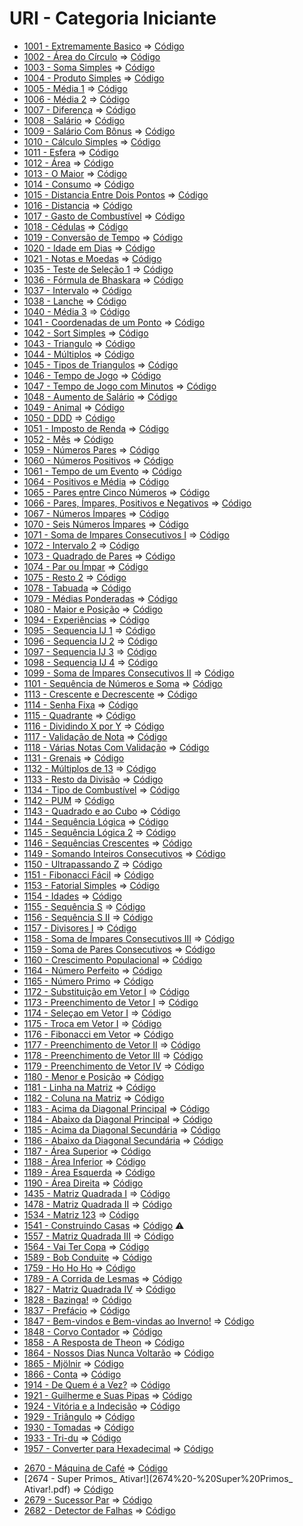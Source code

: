 # URI - Categoria Iniciante

* [1001 - Extremamente Basico](1001%20-%20Extremamente%20B%C3%A1sico.pdf) => [Código](ExtremamenteBasico.c)
* [1002 - Área do Círculo](1002%20-%20%C3%81rea%20do%20C%C3%ADrculo.pdf) => [Código](AreaDoCirculo.c)
* [1003 - Soma Simples](1003%20-%20Soma%20Simples.pdf) => [Código](SomaSimples.c)
* [1004 - Produto Simples](1004%20-%20Produto%20Simples.pdf) => [Código](ProdutoSimples.c)
* [1005 - Média 1](1005%20-%20M%C3%A9dia%201.pdf) => [Código](Media1.c)
* [1006 - Média 2](1006%20-%20M%C3%A9dia%202.pdf) => [Código](Media2.c)
* [1007 - Diferença](1007%20-%20Diferen%C3%A7a.pdf) => [Código](Diferenca.c)
* [1008 - Salário](1008%20-%20Sal%C3%A1rio.pdf) => [Código](Salario.c)
* [1009 - Salário Com Bônus](1009%20-%20Sal%C3%A1rio%20com%20B%C3%B4nus.pdf) => [Código](SalarioComBonus.c)
* [1010 - Cálculo Simples](1010%20-%20C%C3%A1lculo%20Simples.pdf) => [Código](CalculoSimples.c)
* [1011 - Esfera](1011%20-%20Esfera.pdf) => [Código](Esfera.c)
* [1012 - Área](1012%20-%20%C3%81rea.pdf) => [Código](Area.c)
* [1013 - O Maior](1013%20-%20O%20Maior.pdf) => [Código](OMaior.c)
* [1014 - Consumo](1014%20-%20Consumo.pdf) => [Código](Consumo.c)
* [1015 - Distancia Entre Dois Pontos](1015%20-%20Dist%C3%A2ncia%20Entre%20Dois%20Pontos.pdf) => [Código](DistanciaEntreDoisPontos.c)
* [1016 - Distancia](1016%20-%20Dist%C3%A2ncia.pdf) => [Código](Distancia.c)
* [1017 - Gasto de Combustível](1017%20-%20Gasto%20de%20Combust%C3%ADvel.pdf) => [Código](GastoDeCombustivel.c)
* [1018 - Cédulas](1018%20-%20C%C3%A9dulas.pdf) => [Código](Cedulas.c)
* [1019 - Conversão de Tempo](1019%20-%20Convers%C3%A3o%20de%20Tempo.pdf) => [Código](ConversaoDeTempo.c)
* [1020 - Idade em Dias](1020%20-%20Idade%20em%20Dias.pdf) => [Código](IdadeEmDias.c)
* [1021 - Notas e Moedas](1021%20-%20Notas%20e%20Moedas.pdf) => [Código](NotasEMoedas.c)
* [1035 - Teste de Seleção 1](1035%20-%20Teste%20de%20Seleção%201.pdf) => [Código](TesteDeSelecao1.c)
* [1036 - Fórmula de Bhaskara](1036%20-%20Fórmula%20de%20Bhaskara.pdf) => [Código](Bhaskara.c)
* [1037 - Intervalo](1037%20-%20Intervalo.pdf) => [Código](Intervalo.c)
* [1038 - Lanche](1038%20-%20Lanche.pdf) => [Código](Lanche.c)
* [1040 - Média 3](1040%20-%20Média%203.pdf) => [Código](Media3.c)
* [1041 - Coordenadas de um Ponto](1041%20-%20Coordenadas%20de%20um%20Ponto.pdf) => [Código](CoordenadasDeUmPonto.c)
* [1042 - Sort Simples](1042%20-%20Sort%20Simples.pdf) => [Código](SortSimples.c)
* [1043 - Triangulo](1043%20-%20Triângulo.pdf) => [Código](Triangulo.c)
* [1044 - Múltiplos](1044%20-%20Múltiplos.pdf) => [Código](Multiplos.c)
* [1045 - Tipos de Triangulos](1045%20-%20Tipos%20de%20Triângulos.pdf) => [Código](TiposDeTriangulos.c)
* [1046 - Tempo de Jogo](1046%20-%20Tempo%20de%20Jogo.pdf) => [Código](TempoDeJogo.c)
* [1047 - Tempo de Jogo com Minutos](1047%20-%20Tempo%20de%20Jogo%20com%20Minutos.pdf) => [Código](TempoDeJogoComMinutos.c)
* [1048 - Aumento de Salário](1048%20-%20Aumento%20de%20Salário.pdf) => [Código](AumentoDeSalario.c)
* [1049 - Animal](1049%20-%20Animal.pdf) => [Código](Animal.c)
* [1050 - DDD](1050%20-%20DDD.pdf) => [Código](DDD.c)
* [1051 - Imposto de Renda](1051%20-%20Imposto%20de%20Renda.pdf) => [Código](ImpostoDeRenda.c)
* [1052 - Mês](1052%20-%20Mês.pdf) => [Código](Mes.c)
* [1059 - Números Pares](1059%20-%20Números%20Pares.pdf) => [Código](NumerosPares.c)
* [1060 - Números Positivos](1060%20-%20Números%20Positivos.pdf) => [Código](NumerosPositivos.c)
* [1061 - Tempo de um Evento](1061%20-%20Tempo%20de%20um%20Evento.pdf) => [Código](TempoDeUmEvento.c)
* [1064 - Positivos e Média](1064%20-%20Positivos%20e%20Média.pdf) => [Código](PositivosEMedia.c)
* [1065 - Pares entre Cinco Números](1065%20-%20Pares%20entre%20Cinco%20Números.pdf) => [Código](ParesEntreCincoNumeros.c)
* [1066 - Pares, Ímpares, Positivos e Negativos](1066%20-%20Pares%2C%20Ímpares%2C%20Positivos%20e%20Negativos.pdf) => [Código](ParesImparesPositivosNegativos.c)
* [1067 - Números Ímpares](1067%20-%20Números%20Ímpares.pdf) => [Código](NúmerosImpares.c)
* [1070 - Seis Números Ímpares](1070%20-%20Seis%20Números%20Ímpares.pdf) => [Código](SeisNumerosImpares.c)
* [1071 - Soma de Impares Consecutivos I](1071%20-%20Soma%20de%20Impares%20Consecutivos%20I.pdf) => [Código](SomaDeImparesConsecutivos.c)
* [1072 - Intervalo 2](1072%20-%20Intervalo%202.pdf) => [Código](Intervalo2.c)
* [1073 - Quadrado de Pares](1073%20-%20Quadrado%20de%20Pares.pdf) => [Código](QuadradoDePares.c)
* [1074 - Par ou Ímpar](1074%20-%20Par%20ou%20Ímpar.pdf) => [Código](ParOuImpar.c)
* [1075 - Resto 2](1075%20-%20Resto%202.pdf) => [Código](Resto2.c)
* [1078 - Tabuada](1078%20-%20Tabuada.pdf) => [Código](Tabuada.c)
* [1079 - Médias Ponderadas](1079%20-%20Médias%20Ponderadas.pdf) => [Código](MediasPonderadas.c)
* [1080 - Maior e Posição](1080%20-%20Maior%20e%20Posição.pdf) => [Código](MaiorEPosicao.c)
* [1094 - Experiências](1094%20-%20Experiências.pdf) => [Código](Experiencias.c)
* [1095 - Sequencia IJ 1](1095%20-%20Sequencia%20IJ%201.pdf) => [Código](SequenciaIJ1.c)
* [1096 - Sequencia IJ 2](1096%20-%20Sequencia%20IJ%202.pdf) => [Código](SequenciaIJ2.c)
* [1097 - Sequencia IJ 3](1097%20-%20Sequencia%20IJ%203.pdf) => [Código](SequenciaIJ3.c)
* [1098 - Sequencia IJ 4](1098%20-%20Sequencia%20IJ%204.pdf) => [Código](SequenciaIJ4.c)
* [1099 - Soma de Ímpares Consecutivos II](1099%20-%20Soma%20de%20Impares%20Consecutivos%20II.pdf) => [Código](SomaDeImparesConsecutivos2.c)
* [1101 - Sequência de Números e Soma](1101%20-%20Sequencia%20de%20Numeros%20e%20Soma.pdf) => [Código](SequenciaDeNumerosESoma.c)
* [1113 - Crescente e Decrescente](1113%20-%20Crescente%20e%20Decrescente.pdf) => [Código](CrescenteEDecrescente.c)
* [1114 - Senha Fixa](1114%20-%20Senha%20Fixa.pdf) => [Código](SenhaFixa.c)
* [1115 - Quadrante](1115%20-%20Quadrante.pdf) => [Código](Quadrante.c)
* [1116 - Dividindo X por Y](1116%20-%20Dividindo%20X%20por%20Y.pdf) => [Código](DividindoXPorY.c)
* [1117 - Validação de Nota](1117%20-%20Validacao%20de%20Nota.pdf) => [Código](ValidacaoDeNota.c)
* [1118 - Várias Notas Com Validação](1118%20-%20Varias%20Notas%20Com%20Validacao.pdf) => [Código](VariasNotasComValidacao.c)
* [1131 - Grenais](1131%20-%20Grenais.pdf) => [Código](Grenais.c)
* [1132 - Múltiplos de 13](1132%20-%20Multiplos%20de%2013.pdf) => [Código](MultiplosDe13.c)
* [1133 - Resto da Divisão](1133%20-%20Resto%20da%20Divisao.pdf) => [Código](RestoDaDivisao.c)
* [1134 - Tipo de Combustível](1134%20-%20Tipo%20de%20Combustivel) => [Código](TipoDeCombustivel.c)
* [1142 - PUM](1142%20-%20PUM.pdf) => [Código](PUM.c)
* [1143 - Quadrado e ao Cubo](1143%20-%20Quadrado%20e%20ao%20Cubo.pdf) => [Código](QuadradoEAoCubo.c)
* [1144 - Sequência Lógica](1144%20-%20Sequencia%20Logica.pdf) => [Código](SequenciaLogica.c)
* [1145 - Sequência Lógica 2](1145%20-%20Sequencia%20Logica%202.pdf) => [Código](SequenciaLogica2.c)
* [1146 - Sequências Crescentes](1146%20-%20Sequencias%20Crescentes.pdf) => [Código](SequenciasCrescentes.c)
* [1149 - Somando Inteiros Consecutivos](1149%20-%20Somando%20Inteiros%20Consecutivos.pdf) => [Código](SomandoInteirosConsecutivos.c)
* [1150 - Ultrapassando Z](1150%20-%20Ultrapassando%20Z.pdf) => [Código](UltrapassandoZ.c)
* [1151 - Fibonacci Fácil](1151%20-%20Fibonacci%20Facil.pdf) => [Código](FibonnaciFacil.c)
* [1153 - Fatorial Simples](1153%20-%20Fatorial%20Simples.pdf) => [Código](FatorialSimples.c)
* [1154 - Idades](1154%20-%20Idades.pdf) => [Código](Idades.c)
* [1155 - Sequência S](1155%20-%20Sequencia%20S.pdf) => [Código](SequenciaS.c)
* [1156 - Sequência S II](1156%20-%20Sequencia%20S%20II.pdf) => [Código](SequenciaS2.c)
* [1157 - Divisores I](1157%20-%20Divisores%20I.pdf) => [Código](Divisores.c)
* [1158 - Soma de Ímpares Consecutivos III](1158%20-%20Soma%20de%20Impares%20Consecutivos%20III.pdf) => [Código](SomaDeImparesConsecutivos3.c)
* [1159 - Soma de Pares Consecutivos](1159%20-%20Soma%20de%20Pares%20Consecutivos.pdf) => [Código](SomaDeParesConsecutivos.c)
* [1160 - Crescimento Populacional](1160%20-%20Crescimento%20Populacional.pdf) => [Código](CrescimentoPopulacional.c)
* [1164 - Número Perfeito](1164%20-%20Numero%20Perfeito.pdf) => [Código](NumeroPerfeito.c)
* [1165 - Número Primo](1165%20-%20Numero%20Primo.pdf) => [Código](NumeroPrimo.c)
* [1172 - Substituição em Vetor I](1172%20-%20Substituicao%20em%20Vetor%20I.pdf) => [Código](SubstituicoesEmVetor.c)
* [1173 - Preenchimento de Vetor I](1173%20-%20Preenchimento%20de%20Vetor%20I.pdf) => [Código](PreenchimentoDeVetor.c)
* [1174 - Seleçao em Vetor I](1174%20-%20Selecao%20em%20Vetor%20I.pdf) => [Código](SelecaoEmVetor.c)
* [1175 - Troca em Vetor I](1175%20-%20Troca%20em%20Vetor%20I.pdf) => [Código](TrocaEmVetor.c)
* [1176 - Fibonacci em Vetor](1176%20-%20Fibonacci%20em%20Vetor.pdf) => [Código](FibonacciEmVetor.c)
* [1177 - Preenchimento de Vetor II](1177%20-%20Preenchimento%20de%20Vetor%20II.pdf) => [Código](PreenchimentoDeVetor2.c)
* [1178 - Preenchimento de Vetor III](1178%20-%20Preenchimento%20de%20Vetor%20III.pdf) => [Código](PreenchimentoDeVetor3.c)
* [1179 - Preenchimento de Vetor IV](1179%20-%20Preenchimento%20de%20Vetor%20IV.pdf) => [Código](PreenchimentoDeVetor4.c)
* [1180 - Menor e Posição](1180%20-%20Menor%20e%20Posicao.pdf) => [Código](MenorEPosicao.c)
* [1181 - Linha na Matriz](1181%20-%20Linha%20na%20Matriz.pdf) => [Código](LinhaNaMatriz.c)
* [1182 - Coluna na Matriz](1182%20-%20Coluna%20na%20Matriz.pdf) => [Código](ColunaNaMatriz.c)
* [1183 - Acima da Diagonal Principal](1183%20-%20Acima%20da%20Diagonal%20Principal.pdf) => [Código](AcimaDaDiagonalPrincipal.c)
* [1184 - Abaixo da Diagonal Principal](1184%20-%20Abaixo%20da%20Diagonal%20Principal.pdf) => [Código](AbaixoDaDiagonalPrincipal.c)
* [1185 - Acima da Diagonal Secundária](1185%20-%20Acima%20da%20Diagonal%20Secundária.pdf) => [Código](AcimaDaDiagonalSecundaria.c)
* [1186 - Abaixo da Diagonal Secundária](1186%20-%20Abaixo%20da%20Diagonal%20Secundária.pdf) => [Código](AbaixoDaDiagonalSecundaria.c)
* [1187 - Área Superior](1187%20-%20Área%20Superior.pdf) => [Código](AreaSuperior.c)
* [1188 - Área Inferior](1188%20-%20Área%20Inferior.pdf) => [Código](AreaInferior.c)
* [1189 - Área Esquerda](1189%20-%20Área%20Esquerda.pdf) => [Código](AreaEsquerda.c)
* [1190 - Área Direita](1190%20-%20Área%20Direita.pdf) => [Código](AreaDireita.c)
* [1435 - Matriz Quadrada I](1435%20-%20Matriz%20Quadrada%20I.pdf) => [Código](MatrizQuadrada.c)
* [1478 - Matriz Quadrada II](1478%20-%20Matriz%20Quadrada%20II.pdf) => [Código](MatrizQuadrada2.c)
* [1534 - Matriz 123](1534%20-%20Matriz%20123.pdf) => [Código](Matriz123.c)
* [1541 - Construindo Casas](1541%20-%20Construindo%20Casas.pdf) => [Código](ConstruindoCasas.c) :warning:
* [1557 - Matriz Quadrada III](1557%20-%20Matriz%20Quadrada%20III.pdf) => [Código](MatrizQuadrada3.c)
* [1564 - Vai Ter Copa](1564%20-%20Vai%20Ter%20Copa.pdf) => [Código](VaiTerCopa.c)
* [1589 - Bob Conduite](1589%20-%20Bob%20Conduite.pdf) => [Código](BobConduite.c)
* [1759 - Ho Ho Ho](1759%20-%20Ho%20Ho%20Ho.pdf) => [Código](HoHoHo.c)
* [1789 - A Corrida de Lesmas](1789%20-%20A%20Corrida%20de%20Lesmas.pdf) => [Código](CorridaDeLesmas.c)
* [1827 - Matriz Quadrada IV](1827%20-%20Matriz%20Quadrada%20IV.pdf) => [Código](MatrizQuadrada4.c)
* [1828 - Bazinga!](1828%20-%20Bazinga!.pdf) => [Código](Bazinga.c)
* [1837 - Prefácio](1837%20-%20Prefacio.pdf) => [Código](Prefacio.c)
* [1847 - Bem-vindos e Bem-vindas ao Inverno!](1847%20-%20Bem-vindos%20e%20Bem-vindas%20ao%20Inverno!.pdf) => [Código](BemvindosEBemvindas.c)
* [1848 - Corvo Contador](1848%20-%20Corvo%20Contador.pdf) => [Código](CorvoContador.c)
* [1858 - A Resposta de Theon](1858%20-%20A%20Resposta%20de%20Theon.pdf) => [Código](ARespostaDeTheon.c)
* [1864 - Nossos Dias Nunca Voltarão](1864%20-%20Nossos%20Dias%20Nunca%20Voltarão.pdf) => [Código](NossosDiasNuncaVoltarao.c)
* [1865 - Mjölnir](1865%20-%20Mjölnir.pdf) => [Código](Mjolnir.c)
* [1866 - Conta](1866%20-%20Conta.pdf) => [Código](Conta.c)
* [1914 - De Quem é a Vez?](1914%20-%20De%20Quem%20é%20a%20Vez.pdf) => [Código](DeQuemEAVez.c)
* [1921 - Guilherme e Suas Pipas](1921%20-%20Guilherme%20e%20Suas%20Pipas.pdf) => [Código](GuilhermeESuasPipas.c)
* [1924 - Vitória e a Indecisão](1924%20-%20Vitória%20e%20a%20Indecisão.pdf) => [Código](VitoriaEAIndecisao.c)
* [1929 - Triângulo](1929%20-%20Triângulo.pdf) => [Código](Triangulo2.c)
* [1930 - Tomadas](1930%20-%20Tomadas.pdf) => [Código](Tomadas.c)
* [1933 - Tri-du](1933%20-%20Tri-du.pdf) => [Código](Tridu.c)
* [1957 - Converter para Hexadecimal](1957%20-%20Converter%20para%20Hexadecimal.pdf) => [Código](ConverterParaHexa.c)
<!-- * [DDD](DDD.pdf) => [Código](codigo.c) -->
<!-- * [DDD](DDD.pdf) => [Código](codigo.c) -->
<!-- * [DDD](DDD.pdf) => [Código](codigo.c) -->
<!-- * [DDD](DDD.pdf) => [Código](codigo.c) -->
<!-- * [DDD](DDD.pdf) => [Código](codigo.c) -->
<!-- * [DDD](DDD.pdf) => [Código](codigo.c) -->
<!-- * [DDD](DDD.pdf) => [Código](codigo.c) -->
<!-- * [DDD](DDD.pdf) => [Código](codigo.c) -->
<!-- * [DDD](DDD.pdf) => [Código](codigo.c) -->
<!-- * [DDD](DDD.pdf) => [Código](codigo.c) -->
<!-- * [DDD](DDD.pdf) => [Código](codigo.c) -->
<!-- * [DDD](DDD.pdf) => [Código](codigo.c) -->
<!-- * [DDD](DDD.pdf) => [Código](codigo.c) -->
<!-- * [DDD](DDD.pdf) => [Código](codigo.c) -->
<!-- * [DDD](DDD.pdf) => [Código](codigo.c) -->
<!-- * [DDD](DDD.pdf) => [Código](codigo.c) -->
<!-- * [DDD](DDD.pdf) => [Código](codigo.c) -->
<!-- * [DDD](DDD.pdf) => [Código](codigo.c) -->
<!-- * [DDD](DDD.pdf) => [Código](codigo.c) -->
<!-- * [DDD](DDD.pdf) => [Código](codigo.c) -->
<!-- * [DDD](DDD.pdf) => [Código](codigo.c) -->
<!-- * [DDD](DDD.pdf) => [Código](codigo.c) -->
<!-- * [DDD](DDD.pdf) => [Código](codigo.c) -->
<!-- * [DDD](DDD.pdf) => [Código](codigo.c) -->
<!-- * [DDD](DDD.pdf) => [Código](codigo.c) -->
<!-- * [DDD](DDD.pdf) => [Código](codigo.c) -->
<!-- * [DDD](DDD.pdf) => [Código](codigo.c) -->
<!-- * [DDD](DDD.pdf) => [Código](codigo.c) -->
<!-- * [DDD](DDD.pdf) => [Código](codigo.c) -->
<!-- * [DDD](DDD.pdf) => [Código](codigo.c) -->
<!-- * [DDD](DDD.pdf) => [Código](codigo.c) -->
<!-- * [DDD](DDD.pdf) => [Código](codigo.c) -->
<!-- * [DDD](DDD.pdf) => [Código](codigo.c) -->
<!-- * [DDD](DDD.pdf) => [Código](codigo.c) -->
<!-- * [DDD](DDD.pdf) => [Código](codigo.c) -->
<!-- * [DDD](DDD.pdf) => [Código](codigo.c) -->
<!-- * [DDD](DDD.pdf) => [Código](codigo.c) -->
<!-- * [DDD](DDD.pdf) => [Código](codigo.c) -->
<!-- * [DDD](DDD.pdf) => [Código](codigo.c) -->
<!-- * [DDD](DDD.pdf) => [Código](codigo.c) -->
<!-- * [DDD](DDD.pdf) => [Código](codigo.c) -->
<!-- * [DDD](DDD.pdf) => [Código](codigo.c) -->
<!-- * [DDD](DDD.pdf) => [Código](codigo.c) -->
<!-- * [DDD](DDD.pdf) => [Código](codigo.c) -->
<!-- * [DDD](DDD.pdf) => [Código](codigo.c) -->
<!-- * [DDD](DDD.pdf) => [Código](codigo.c) -->
<!-- * [DDD](DDD.pdf) => [Código](codigo.c) -->
<!-- * [DDD](DDD.pdf) => [Código](codigo.c) -->
<!-- * [DDD](DDD.pdf) => [Código](codigo.c) -->
<!-- * [DDD](DDD.pdf) => [Código](codigo.c) -->
<!-- * [DDD](DDD.pdf) => [Código](codigo.c) -->
<!-- * [DDD](DDD.pdf) => [Código](codigo.c) -->
<!-- * [DDD](DDD.pdf) => [Código](codigo.c) -->
<!-- * [DDD](DDD.pdf) => [Código](codigo.c) -->
<!-- * [DDD](DDD.pdf) => [Código](codigo.c) -->
<!-- * [DDD](DDD.pdf) => [Código](codigo.c) -->
<!-- * [DDD](DDD.pdf) => [Código](codigo.c) -->
<!-- * [DDD](DDD.pdf) => [Código](codigo.c) -->
<!-- * [DDD](DDD.pdf) => [Código](codigo.c) -->
<!-- * [DDD](DDD.pdf) => [Código](codigo.c) -->
<!-- * [DDD](DDD.pdf) => [Código](codigo.c) -->
<!-- * [DDD](DDD.pdf) => [Código](codigo.c) -->
<!-- * [DDD](DDD.pdf) => [Código](codigo.c) -->
<!-- * [DDD](DDD.pdf) => [Código](codigo.c) -->
<!-- * [DDD](DDD.pdf) => [Código](codigo.c) -->
<!-- * [DDD](DDD.pdf) => [Código](codigo.c) -->
<!-- * [DDD](DDD.pdf) => [Código](codigo.c) -->
<!-- * [DDD](DDD.pdf) => [Código](codigo.c) -->
<!-- * [DDD](DDD.pdf) => [Código](codigo.c) -->
<!-- * [DDD](DDD.pdf) => [Código](codigo.c) -->
<!-- * [DDD](DDD.pdf) => [Código](codigo.c) -->
<!-- * [DDD](DDD.pdf) => [Código](codigo.c) -->
<!-- * [DDD](DDD.pdf) => [Código](codigo.c) -->
<!-- * [DDD](DDD.pdf) => [Código](codigo.c) -->
<!-- * [DDD](DDD.pdf) => [Código](codigo.c) -->
<!-- * [DDD](DDD.pdf) => [Código](codigo.c) -->
<!-- * [DDD](DDD.pdf) => [Código](codigo.c) -->
<!-- * [DDD](DDD.pdf) => [Código](codigo.c) -->
<!-- * [DDD](DDD.pdf) => [Código](codigo.c) -->
<!-- * [DDD](DDD.pdf) => [Código](codigo.c) -->
<!-- * [DDD](DDD.pdf) => [Código](codigo.c) -->
<!-- * [DDD](DDD.pdf) => [Código](codigo.c) -->
<!-- * [DDD](DDD.pdf) => [Código](codigo.c) -->
<!-- * [DDD](DDD.pdf) => [Código](codigo.c) -->
<!-- * [DDD](DDD.pdf) => [Código](codigo.c) -->
<!-- * [DDD](DDD.pdf) => [Código](codigo.c) -->
<!-- * [DDD](DDD.pdf) => [Código](codigo.c) -->
<!-- * [DDD](DDD.pdf) => [Código](codigo.c) -->
<!-- * [DDD](DDD.pdf) => [Código](codigo.c) -->
<!-- * [DDD](DDD.pdf) => [Código](codigo.c) -->
<!-- * [DDD](DDD.pdf) => [Código](codigo.c) -->
<!-- * [DDD](DDD.pdf) => [Código](codigo.c) -->
<!-- * [DDD](DDD.pdf) => [Código](codigo.c) -->
<!-- * [DDD](DDD.pdf) => [Código](codigo.c) -->
* [2670 - Máquina de Café](2670%20-%20Máquina%20de%20Café.pdf) => [Código](MaquinaDeCafe.c)
* [2674 - Super Primos_ Ativar!](2674%20-%20Super%20Primos_ Ativar!.pdf) => [Código](SuperPrimos.c)
* [2679 - Sucessor Par](2679%20-%20Sucessor%20Par.pdf) => [Código](SucessorPar.c)
* [2682 - Detector de Falhas](2682%20-%20Detector%20de%20Falhas.pdf) => [Código](DetectorDeFalhas.c)
